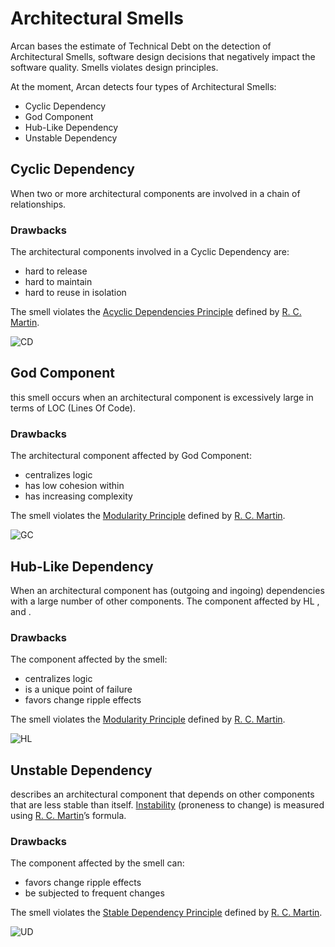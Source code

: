 # Architectural Smells

Arcan bases the estimate of Technical Debt on the detection of Architectural Smells, software design decisions that negatively impact the software quality. Smells violates design principles.

At the moment, Arcan detects four types of Architectural Smells:

- Cyclic Dependency
- God Component
- Hub-Like Dependency
- Unstable Dependency

## Cyclic Dependency

When two or more architectural components are involved in a chain of relationships. 

### Drawbacks
The architectural components involved in a Cyclic Dependency are:

- hard to release
- hard to maintain
- hard to reuse in isolation

The smell violates the [Acyclic Dependencies Principle](https://devlead.io/DevTips/AcyclicDependenciesPrinciple) defined by [R. C. Martin](https://www.amazon.it/Software-Development-Principles-Patterns-Practices/dp/0132760584).


![CD](https://www.arcan.tech/wp-content/uploads/2023/01/cycle_1.jpg)


## God Component

this smell occurs when an architectural component is excessively large in terms of LOC (Lines Of Code). 

### Drawbacks

The architectural component affected by God Component:

- centralizes logic
- has low cohesion within
- has increasing complexity

The smell violates the [Modularity Principle](http://www.cs.sjsu.edu/~pearce/modules/lectures/ood/principles/Modularity.htm) defined by [R. C. Martin](https://www.amazon.it/Software-Development-Principles-Patterns-Practices/dp/0132760584).


![GC](https://www.arcan.tech/wp-content/uploads/2023/01/god.jpg)

## Hub-Like Dependency

When an architectural component has (outgoing and ingoing) dependencies with a large number of other components. The component affected by HL ,  and . 

### Drawbacks
The component affected by the smell:

- centralizes logic
- is a unique point of failure
- favors change ripple effects

The smell violates the [Modularity Principle](http://www.cs.sjsu.edu/~pearce/modules/lectures/ood/principles/Modularity.htm) defined by [R. C. Martin](https://www.amazon.it/Software-Development-Principles-Patterns-Practices/dp/0132760584).


![HL](https://www.arcan.tech/wp-content/uploads/2023/01/hub.jpg)

## Unstable Dependency

describes an architectural component that depends on other components that are less stable than itself. [Instability](https://codinghelmet.com/articles/how-to-use-module-coupling-and-instability-metrics-to-guide-refactoring) (proneness to change) is measured using [R. C. Martin](https://www.amazon.it/Software-Development-Principles-Patterns-Practices/dp/0132760584)’s formula.

### Drawbacks

The component affected by the smell can:

- favors change ripple effects
- be subjected to frequent changes

The smell violates the [Stable Dependency Principle](https://devlead.io/DevTips/StableDependenciesPrinciple) defined by [R. C. Martin](https://www.amazon.it/Software-Development-Principles-Patterns-Practices/dp/0132760584).

![UD](https://www.arcan.tech/wp-content/uploads/2023/01/unstable.jpg)